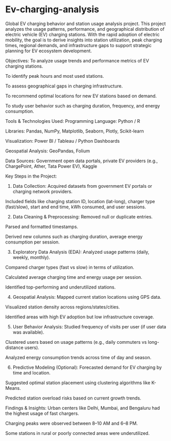 # Ev-charging-analysis
Global EV charging behavior and station usage analysis project.
This project analyzes the usage patterns, performance, and geographical distribution of electric vehicle (EV) charging stations. With the rapid adoption of electric mobility, the goal is to derive insights into station utilization, peak charging times, regional demands, and infrastructure gaps to support strategic planning for EV ecosystem development.

Objectives:
To analyze usage trends and performance metrics of EV charging stations.

To identify peak hours and most used stations.

To assess geographical gaps in charging infrastructure.

To recommend optimal locations for new EV stations based on demand.

To study user behavior such as charging duration, frequency, and energy consumption.

Tools & Technologies Used:
Programming Language: Python / R

Libraries: Pandas, NumPy, Matplotlib, Seaborn, Plotly, Scikit-learn

Visualization: Power BI / Tableau / Python Dashboards

Geospatial Analysis: GeoPandas, Folium

Data Sources: Government open data portals, private EV providers (e.g., ChargePoint, Ather, Tata Power EV), Kaggle

Key Steps in the Project:
1. Data Collection:
Acquired datasets from government EV portals or charging network providers.

Included fields like charging station ID, location (lat-long), charger type (fast/slow), start and end time, kWh consumed, and user sessions.

2. Data Cleaning & Preprocessing:
Removed null or duplicate entries.

Parsed and formatted timestamps.

Derived new columns such as charging duration, average energy consumption per session.

3. Exploratory Data Analysis (EDA):
Analyzed usage patterns (daily, weekly, monthly).

Compared charger types (fast vs slow) in terms of utilization.

Calculated average charging time and energy usage per session.

Identified top-performing and underutilized stations.

4. Geospatial Analysis:
Mapped current station locations using GPS data.

Visualized station density across regions/states/cities.

Identified areas with high EV adoption but low infrastructure coverage.

5. User Behavior Analysis:
Studied frequency of visits per user (if user data was available).

Clustered users based on usage patterns (e.g., daily commuters vs long-distance users).

Analyzed energy consumption trends across time of day and season.

6. Predictive Modeling (Optional):
Forecasted demand for EV charging by time and location.

Suggested optimal station placement using clustering algorithms like K-Means.

Predicted station overload risks based on current growth trends.

Findings & Insights:
Urban centers like Delhi, Mumbai, and Bengaluru had the highest usage of fast chargers.

Charging peaks were observed between 8–10 AM and 6–8 PM.

Some stations in rural or poorly connected areas were underutilized.

